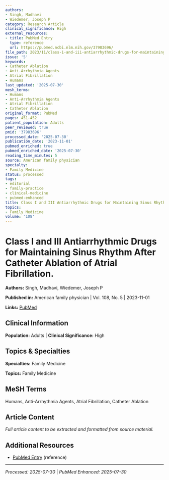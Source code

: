 ```yaml
---
authors:
- Singh, Madhavi
- Wiedemer, Joseph P
category: Research Article
clinical_significance: High
external_resources:
- title: PubMed Entry
  type: reference
  url: https://pubmed.ncbi.nlm.nih.gov/37983696/
file_path: 2023/11/class-i-and-iii-antiarrhythmic-drugs-for-maintaining-sinus-r.md
issue: '5'
keywords:
- Catheter Ablation
- Anti-Arrhythmia Agents
- Atrial Fibrillation
- Humans
last_updated: '2025-07-30'
mesh_terms:
- Humans
- Anti-Arrhythmia Agents
- Atrial Fibrillation
- Catheter Ablation
original_format: PubMed
pages: 451-452
patient_population: Adults
peer_reviewed: true
pmid: '37983696'
processed_date: '2025-07-30'
publication_date: '2023-11-01'
pubmed_enriched: true
pubmed_enriched_date: '2025-07-30'
reading_time_minutes: 5
source: American family physician
specialty:
- Family Medicine
status: processed
tags:
- editorial
- family-practice
- clinical-medicine
- pubmed-enhanced
title: Class I and III Antiarrhythmic Drugs for Maintaining Sinus Rhythm After Catheter Ablation of Atrial Fibrillation.
topics:
- Family Medicine
volume: '108'
---
```


# Class I and III Antiarrhythmic Drugs for Maintaining Sinus Rhythm After Catheter Ablation of Atrial Fibrillation.

**Authors:** Singh, Madhavi, Wiedemer, Joseph P

**Published in:** American family physician | Vol. 108, No. 5 | 2023-11-01

**Links:** [PubMed](https://pubmed.ncbi.nlm.nih.gov/37983696/)

## Clinical Information

**Population:** Adults | **Clinical Significance:** High

## Topics & Specialties

**Specialties:** Family Medicine

**Topics:** Family Medicine

## MeSH Terms

Humans, Anti-Arrhythmia Agents, Atrial Fibrillation, Catheter Ablation

## Article Content

*Full article content to be extracted and formatted from source material.*

## Additional Resources

- [PubMed Entry](https://pubmed.ncbi.nlm.nih.gov/37983696/) (reference)

---

*Processed: 2025-07-30* | *PubMed Enhanced: 2025-07-30*
